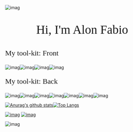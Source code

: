 ![imag](https://static.wixstatic.com/media/c1c203_6eea7ea049cf43f0b2dfaccc6894bb81~mv2.gif)

<p style='text-align: center; font-size:40px; font-family: "Times New Roman", Times, serif;'>Hi, I'm Alon Fabio</p>

<p style='font-size:24px; font-family: "Times New Roman", Times, serif;'>My tool-kit: Front</p>

![imag](https://img.shields.io/badge/HTML5-E34F26?style=for-the-badge&logo=html5&logoColor=white)![imag](https://img.shields.io/badge/CSS3-1572B6?style=for-the-badge&logo=css3&logoColor=white)![imag](https://img.shields.io/badge/Bootstrap-563D7C?style=for-the-badge&logo=bootstrap&logoColor=white)![imag](https://img.shields.io/badge/Sass-CC6699?style=for-the-badge&logo=sass&logoColor=white)

<p style='font-size:24px; font-family: "Times New Roman", Times, serif;'>My tool-kit: Back</p>

![imag](https://img.shields.io/badge/React-20232A?style=for-the-badge&logo=react&logoColor=61DAFB)![imag](https://img.shields.io/badge/React_Native-20232A?style=for-the-badge&logo=react&logoColor=61DAFB)![imag](https://img.shields.io/badge/Redux-593D88?style=for-the-badge&logo=redux&logoColor=white)![imag](https://img.shields.io/badge/TypeScript-007ACC?style=for-the-badge&logo=typescript&logoColor=white)![imag](https://img.shields.io/badge/Express.js-404D59?style=for-the-badge)![imag](https://img.shields.io/badge/Elixir-4B275F?style=for-the-badge&logo=elixir&logoColor=white)![imag](https://img.shields.io/badge/Node.js-43853D?style=for-the-badge&logo=node.js&logoColor=white)

[![Anurag's github stats](https://github-readme-stats.vercel.app/api?username=Alon-Fabio&theme=whigth)](https://github.com/anuraghazra/github-readme-stats)[![Top Langs](https://github-readme-stats.vercel.app/api/top-langs/?username=Alon-Fabio&layout=compact)](https://github.com/anuraghazra/github-readme-stats)

[![imag](https://img.shields.io/badge/Gmail-D14836?style=for-the-badge&logo=gmail&logoColor=white)](Alon.the.Fabio@gmail.com) [![imag](https://img.shields.io/badge/LinkedIn-0077B5?style=for-the-badge&logo=linkedin&logoColor=white)](https://www.linkedin.com/in/alon-fabio-3a26141a2/)

![imag](https://i.pinimg.com/originals/e4/26/70/e426702edf874b181aced1e2fa5c6cde.gif)